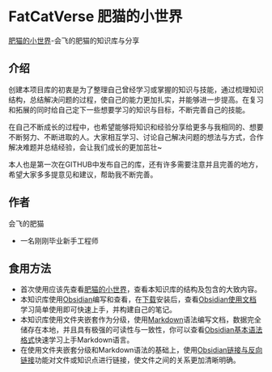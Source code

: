 # FatCatVerse 肥猫的小世界
 [肥猫的小世界](肥猫的小世界.md)-会飞的肥猫的知识库与分享  

## 介绍
创建本项目库的初衷是为了整理自己曾经学习或掌握的知识与技能，通过梳理知识结构，总结解决问题的过程，使自己的能力更加扎实，并能够进一步提高。在复习和拓展的同时给自己定下一些想要学习的知识与目标，不断完善自己的技能。

在自己不断成长的过程中，也希望能够将知识和经验分享给更多与我相同的、想要不断努力、不断进取的人。大家相互学习、讨论自己解决问题的想法与方式，合作解决难题并总结经验，会让我们成长的更加茁壮~

本人也是第一次在GITHUB中发布自己的库，还有许多需要注意并且完善的地方，希望大家多多提意见和建议，帮助我不断完善。

## 作者
会飞的肥猫
- 一名刚刚毕业新手工程师

## 食用方法
- 首次使用应该先查看[肥猫的小世界](肥猫的小世界.md)，查看本知识库的结构及包含的大致内容。
- 本知识库使用[Obsidian](https://obsidian.md/)编写和查看，在[下载](https://github.com/obsidianmd/obsidian-releases/releases/download/v1.7.7/Obsidian-1.7.7.exe)安装后，查看[Obsidian使用文档](https://obsidian.md/)学习简单使用即可快速上手，并构建自己的笔记。
- 本知识库使用文件夹嵌套作为分级，使用[Markdown](https://daringfireball.net/projects/markdown/)语法编写文档，数据完全储存在本地，并且具有极强的可读性与一致性，你可以查看[Obsidian基本语法格式](https://publish.obsidian.md/help-zh/%E7%BC%96%E8%BE%91%E4%B8%8E%E6%A0%BC%E5%BC%8F%E5%8C%96/%E5%9F%BA%E6%9C%AC%E6%A0%BC%E5%BC%8F%E8%AF%AD%E6%B3%95)快速学习上手Markdown语言。
- 在使用文件夹嵌套分级和Markdown语法的基础上，使用[Obsidian链接与反向链接](https://publish.obsidian.md/help-zh/%E5%BF%AB%E9%80%9F%E5%85%A5%E9%97%A8/%E9%93%BE%E6%8E%A5%E7%AC%94%E8%AE%B0)功能对文件或知识点进行链接，使文件之间的关系更加清晰明确。
